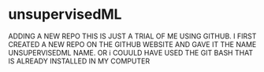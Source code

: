# unsupervisedML
ADDING A NEW REPO 
THIS IS JUST A TRIAL OF ME USING GITHUB.
I FIRST CREATED A NEW REPO ON THE GITHUB WEBSITE AND GAVE IT THE NAME UNSUPERVISEDML NAME.
OR i COUULD HAVE USED THE GIT BASH THAT IS ALREADY INSTALLED IN MY COMPUTER 
 
